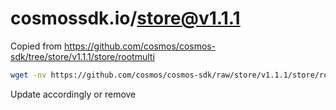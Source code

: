 # cosmossdk.io/store@v1.1.1

Copied from https://github.com/cosmos/cosmos-sdk/tree/store/v1.1.1/store/rootmulti

```bash
wget -nv https://github.com/cosmos/cosmos-sdk/raw/store/v1.1.1/store/rootmulti/{dbadapter,proof,proof_test,snapshot_test,store,store_test}.go
```

Update accordingly or remove
